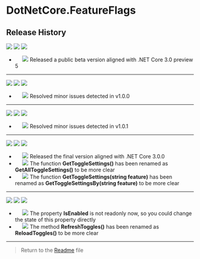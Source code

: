 # **DotNetCore.FeatureFlags**

## **Release History**

<img src="https://img.shields.io/badge/v1.0.0-preview5-orange" /> <img src="https://img.shields.io/badge/05/2019-blueviolet" /> <img src="https://img.shields.io/badge/public beta version-orange" />
* &nbsp;&nbsp;&nbsp;&nbsp;
<img src="https://img.shields.io/badge/NEW-success" /> Released a public beta version aligned with .NET Core 3.0 preview 5

----

<img src="https://img.shields.io/badge/v1.0.1-preview5-orange" /> <img src="https://img.shields.io/badge/05/2019-blueviolet" /> <img src="https://img.shields.io/badge/public beta version-orange" />
* &nbsp;&nbsp;&nbsp;&nbsp;
<img src="https://img.shields.io/badge/FIXED-blue" /> Resolved minor issues detected in v1.0.0

----

<img src="https://img.shields.io/badge/v1.0.2-preview5-orange" /> <img src="https://img.shields.io/badge/05/2019-blueviolet" /> <img src="https://img.shields.io/badge/public beta version-orange" />
* &nbsp;&nbsp;&nbsp;&nbsp;
<img src="https://img.shields.io/badge/FIXED-blue" /> Resolved minor issues detected in v1.0.1

----

<img src="https://img.shields.io/badge/v3.0.0-green" /> <img src="https://img.shields.io/badge/09/2019-blueviolet" /> <img src="https://img.shields.io/badge/final version-green" />
* &nbsp;&nbsp;&nbsp;&nbsp;
<img src="https://img.shields.io/badge/NEW-success" /> Released the final version aligned with .NET Core 3.0.0
* &nbsp;&nbsp;&nbsp;&nbsp;
<img src="https://img.shields.io/badge/BREAKING CHANGE-orange" /> The function **GetToggleSettings()** has been renamed as **GetAllToggleSettings()** to be more clear
* &nbsp;&nbsp;&nbsp;&nbsp;
<img src="https://img.shields.io/badge/BREAKING CHANGE-orange" /> The function **GetToggleSettings(string feature)** has been renamed as **GetToggleSettingsBy(string feature)** to be more clear

----

<img src="https://img.shields.io/badge/v3.0.1-green" /> <img src="https://img.shields.io/badge/09/2019-blueviolet" /> <img src="https://img.shields.io/badge/final version-green" />
* &nbsp;&nbsp;&nbsp;&nbsp;
<img src="https://img.shields.io/badge/IMPROVED-9cf" /> The property **IsEnabled** is not readonly now, so you could change the state of this property directly
* &nbsp;&nbsp;&nbsp;&nbsp;
<img src="https://img.shields.io/badge/BREAKING CHANGE-orange" /> The method **RefreshToggles()** has been renamed as **ReloadToggles()** to be more clear

----

> Return to the [Readme](Readme.md) file
